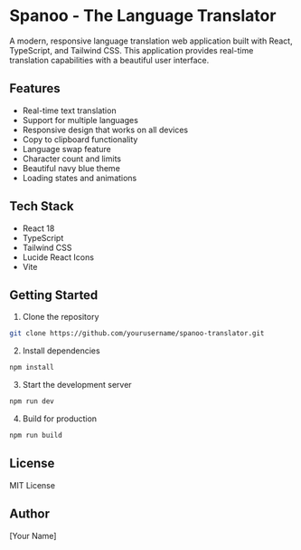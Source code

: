 # Spanoo - The Language Translator

A modern, responsive language translation web application built with React, TypeScript, and Tailwind CSS. This application provides real-time translation capabilities with a beautiful user interface.

## Features

- Real-time text translation
- Support for multiple languages
- Responsive design that works on all devices
- Copy to clipboard functionality
- Language swap feature
- Character count and limits
- Beautiful navy blue theme
- Loading states and animations

## Tech Stack

- React 18
- TypeScript
- Tailwind CSS
- Lucide React Icons
- Vite

## Getting Started

1. Clone the repository
```bash
git clone https://github.com/yourusername/spanoo-translator.git
```

2. Install dependencies
```bash
npm install
```

3. Start the development server
```bash
npm run dev
```

4. Build for production
```bash
npm run build
```

## License

MIT License

## Author

[Your Name]